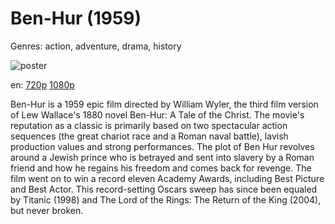 # Ben-Hur (1959)

Genres: action, adventure, drama, history

![poster](http://image.tmdb.org/t/p/w500/syPMBvvZsADTTRu3UKuxO1Wflq.jpg)

en:
  [720p](magnet:?xt=urn:btih:A9E343CEFA414F52A944C0F673038272FA897E8B&tr=udp://glotorrents.pw:6969/announce&tr=udp://tracker.opentrackr.org:1337/announce&tr=udp://torrent.gresille.org:80/announce&tr=udp://tracker.openbittorrent.com:80&tr=udp://tracker.coppersurfer.tk:6969&tr=udp://tracker.leechers-paradise.org:6969&tr=udp://p4p.arenabg.ch:1337&tr=udp://tracker.internetwarriors.net:1337)
  [1080p](magnet:?xt=urn:btih:707DEE19B1E06338CB9DAE41076E125A3B49CF77&tr=udp://glotorrents.pw:6969/announce&tr=udp://tracker.opentrackr.org:1337/announce&tr=udp://torrent.gresille.org:80/announce&tr=udp://tracker.openbittorrent.com:80&tr=udp://tracker.coppersurfer.tk:6969&tr=udp://tracker.leechers-paradise.org:6969&tr=udp://p4p.arenabg.ch:1337&tr=udp://tracker.internetwarriors.net:1337)
  


Ben-Hur is a 1959 epic film directed by William Wyler, the third film version of Lew Wallace's 1880 novel Ben-Hur: A Tale of the Christ.  The movie's reputation as a classic is primarily based on two spectacular action sequences (the great chariot race and a Roman naval battle), lavish production values and strong performances.  The plot of Ben Hur revolves around a Jewish prince who is betrayed and sent into slavery by a Roman friend and how he regains his freedom and comes back for revenge.  The film went on to win a record eleven Academy Awards, including Best Picture and Best Actor. This record-setting Oscars sweep has since been equaled by Titanic (1998) and The Lord of the Rings: The Return of the King (2004), but never broken.
